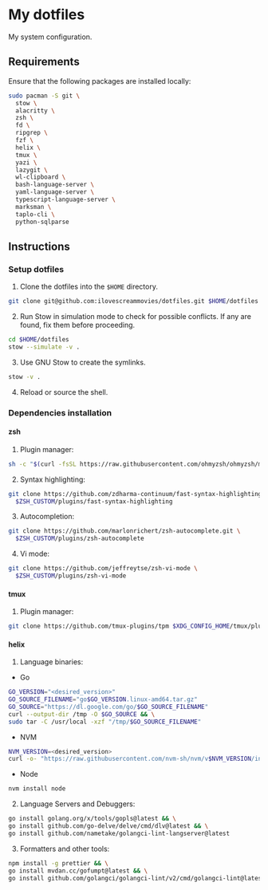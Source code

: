 # My dotfiles

My system configuration.

## Requirements

Ensure that the following packages are installed locally:

```bash
sudo pacman -S git \
  stow \
  alacritty \
  zsh \
  fd \
  ripgrep \
  fzf \
  helix \
  tmux \
  yazi \
  lazygit \
  wl-clipboard \
  bash-language-server \
  yaml-language-server \
  typescript-language-server \
  marksman \
  taplo-cli \
  python-sqlparse
```

## Instructions

### Setup dotfiles

1. Clone the dotfiles into the `$HOME` directory.

```bash
git clone git@github.com:ilovescreammovies/dotfiles.git $HOME/dotfiles
```

2. Run Stow in simulation mode to check for possible conflicts. If any are found, fix them before proceeding.

```bash
cd $HOME/dotfiles
stow --simulate -v .
```

3. Use GNU Stow to create the symlinks.

```bash
stow -v .
```

4. Reload or source the shell.

### Dependencies installation

#### zsh

1. Plugin manager:

```bash
sh -c "$(curl -fsSL https://raw.githubusercontent.com/ohmyzsh/ohmyzsh/master/tools/install.sh)"
```

2. Syntax highlighting:

```bash
git clone https://github.com/zdharma-continuum/fast-syntax-highlighting.git \
  $ZSH_CUSTOM/plugins/fast-syntax-highlighting
```

3. Autocompletion:

```bash
git clone https://github.com/marlonrichert/zsh-autocomplete.git \
  $ZSH_CUSTOM/plugins/zsh-autocomplete
```

4. Vi mode:

```bash
git clone https://github.com/jeffreytse/zsh-vi-mode \
  $ZSH_CUSTOM/plugins/zsh-vi-mode
```

#### tmux

1. Plugin manager:

```bash
git clone https://github.com/tmux-plugins/tpm $XDG_CONFIG_HOME/tmux/plugins/tpm
```

#### helix

1. Language binaries:

- Go

```bash
GO_VERSION="<desired_version>"
GO_SOURCE_FILENAME="go$GO_VERSION.linux-amd64.tar.gz"
GO_SOURCE="https://dl.google.com/go/$GO_SOURCE_FILENAME"
curl --output-dir /tmp -O $GO_SOURCE && \
sudo tar -C /usr/local -xzf "/tmp/$GO_SOURCE_FILENAME"
```

- NVM

```bash
NVM_VERSION=<desired_version>
curl -o- "https://raw.githubusercontent.com/nvm-sh/nvm/v$NVM_VERSION/install.sh" | bash
```

- Node

```bash
nvm install node
```

2. Language Servers and Debuggers:

```bash
go install golang.org/x/tools/gopls@latest && \
go install github.com/go-delve/delve/cmd/dlv@latest && \
go install github.com/nametake/golangci-lint-langserver@latest
```

3. Formatters and other tools:

```bash
npm install -g prettier && \
go install mvdan.cc/gofumpt@latest && \
go install github.com/golangci/golangci-lint/v2/cmd/golangci-lint@latest
```
